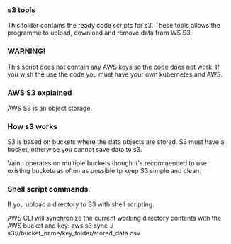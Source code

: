 
### s3 tools

This folder contains the ready code scripts for s3. These tools allows the programme to upload, download and remove data from WS S3.


### WARNING!

This script does not contain any AWS keys so the code does not work. If you wish the use the code you must have your own kubernetes and AWS.


### AWS S3 explained

AWS S3 is an object storage.


### How s3 works

S3 is based on buckets where the data objects are stored. S3 must have a bucket, otherwise you cannot save data to s3.

Vainu operates on multiple buckets though it's recommended to use existing buckets as often as possible tp keep S3 simple and clean.


### Shell script commands

If you upload a directory to S3 with shell scripting.

AWS CLI will synchronize the current working directory contents with the AWS bucket and key:
aws s3 sync ./ s3://bucket_name/key_folder/stored_data.csv
